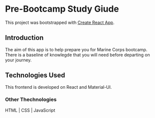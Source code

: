 # Pre-Bootcamp Study Giude

This project was bootstrapped with [Create React App](https://github.com/facebook/create-react-app).

## Introduction

The aim of this app is to help prepare you for Marine Corps bootcamp. 
There is a baseline of knowlegde that you will need before departing on your journey.


## Technologies Used
This frontend is developed on React and Material-UI.
### Other Thechnologies 
HTML | CSS | JavaScript


